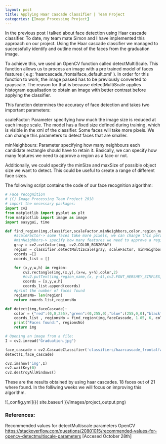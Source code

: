 ```yaml
---
layout: post
title: Applying Haar cascade classifier | Team Project
categories: [Image Processing Project]
---
```

In the previous post I talked about face detection using  Haar cascade classifier.
To date, my team mate Simon and I have implemented this approach on our project.
Using the Haar cascade classifier we managed to successfully identify and outline most of the faces from the graduation image.

To achieve this, we used an OpenCV function called detectMultiScale. This function allows us to process an image with a pre trained model of faces features ( e.g: ‘haarcascade_frontalface_default.xml’ ). In order for this function to work, the image passed has to be previously converted to grayscale. The reason for that is because detectMultiScale applies histogram equalisation to obtain an image with better contrast before applying the classifier.

This function determines the accuracy of face detection and takes two important parameters:

scaleFactor: Parameter specifying how much the image size is reduced at each image scale.
The model has a fixed size defined during training, which is visible in the xml of the classifier. 
Some faces will take more pixels. We can change this parameters to detect faces that are smaller.

minNeighbours: Parameter specifying how many neighbours each candidate rectangle should have to retain it. Basically, we can specify how many features we need to approve a region as a face or not.

Additionally, we could specify the minSize and maxSize of possible object size we want to detect. This could be useful to create a range of different face sizes.

The following script contains the code of our face recognition algorithm:

```python
# Face recognition
# (C) Image Processing Team Project 2018
# import the necessary packages:
import cv2
from matplotlib import pyplot as plt
from matplotlib import image as image
import easygui, time

def find_region(img,classifier,scaleFactor,minNeighbors,color,region_name):
    #scaleFactor-> some faces take more pixels, we can change this parameters to detect faces that are smaller
    #minNeighbors-> specify how many features we need to approve a region as a face or not
    gray = cv2.cvtColor(img, cv2.COLOR_BGR2GRAY)
    region = classifier.detectMultiScale(gray, scaleFactor, minNeighbors)
    coords =[]
    coords_list = []

    for (x,y,w,h) in region:
        cv2.rectangle(img,(x,y),(x+w, y+h),color,2)
        #cv2.putText(img,region_name,(x, y-4),cv2.FONT_HERSHEY_SIMPLEX,0.8,color,1,cv2.LINE_AA)
        coords = [x,y,w,h]
        coords_list.append(coords)
    #print the number of faces found
    regionsNo= len(region)
    return coords_list,regionsNo

def detect(img,faceCascade):
    color = {"red":(0,0,255),"green":(0,255,0),"blue":(255,0,0),"black":(0,0,0)}
    coords_list , regionsNo = find_region(img,faceCascade, 1.05, 6, color["red"],"face")
    print("Faces found:", regionsNo)
    return img

# Opening an image from a file:
I = cv2.imread("Graduation.jpg")

face_cascade = cv2.CascadeClassifier('classifiers/haarcascade_frontalface_default.xml')
detect(I,face_cascade)

cv2.imshow('img',I)
cv2.waitKey(0)
cv2.destroyAllWindows()
`````

These are the results obtained by using haar cascades. 18 faces out of 21 where found.
In the folliwing weeks we will focus on improving this algorithm.

![_config.yml]({{ site.baseurl }}/images/project_output.png)

<h3>References:</h3>

Recommended values for detectMultiscale parameters OpenCV
https://stackoverflow.com/questions/20801015/recommended-values-for-opencv-detectmultiscale-parameters [Accesed October 28th]

